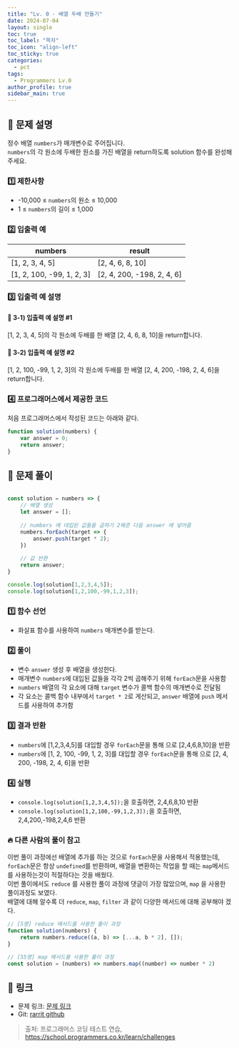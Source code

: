 ```yaml
---
title: "Lv. 0 - 배열 두배 만들기"
date: 2024-07-04
layout: single
toc: true
toc_label: "목차"
toc_icon: "align-left"
toc_sticky: true
categories:
  - pct
tags:
  - Programmers Lv.0
author_profile: true
sidebar_main: true
---
```


## :ledger: 문제 설명
정수 배열 `numbers`가 매개변수로 주어집니다.<br/>
`numbers`의 각 원소에 두배한 원소를 가진 배열을 return하도록 solution 함수를 완성해주세요.

### :one: 제한사항
- -10,000 ≤ `numbers`의 원소 ≤ 10,000
- 1 ≤ `numbers`의 길이 ≤ 1,000

### :two: 입출력 예

| numbers | result |
|------|------|
| [1, 2, 3, 4, 5]   | [2, 4, 6, 8, 10]    |
| [1, 2, 100, -99, 1, 2, 3]   | [2, 4, 200, -198, 2, 4, 6]    |

### :three: 입출력 예 설명
#### :pushpin: 3-1) 입출력 예 설명 #1
[1, 2, 3, 4, 5]의 각 원소에 두배를 한 배열 [2, 4, 6, 8, 10]을 return합니다.

#### :pushpin: 3-2) 입출력 예 설명 #2
[1, 2, 100, -99, 1, 2, 3]의 각 원소에 두배를 한 배열 [2, 4, 200, -198, 2, 4, 6]을 return합니다.

### :four: 프로그래머스에서 제공한 코드
처음 프로그래머스에서 작성된 코드는 아래와 같다.

```javascript
function solution(numbers) {
    var answer = 0;
    return answer;
}
```

## :ledger: 문제 풀이

```javascript

const solution = numbers => {
    // 배열 생성
    let answer = [];
    
    // numbers 에 대입된 값들을 곱하기 2해준 다음 answer 에 넣어줌
    numbers.forEach(target => {
        answer.push(target * 2);
    })
    
    // 값 반환
    return answer;
} 

console.log(solution[1,2,3,4,5]);
console.log(solution[1,2,100,-99,1,2,3]);

```

### :one: 함수 선언
- 화살표 함수를 사용하여 `numbers` 매개변수를 받는다.

### :two: 풀이
- 변수 `answer` 생성 후 배열을 생성한다.
- 매개변수 `numbers`에 대입된 값들을 각각 2씩 곱해주기 위해 `forEach`문을 사용함
- `numbers` 배열의 각 요소에 대해 `target` 변수가 콜백 함수의 매개변수로 전달됨
- 각 요소는 콜백 함수 내부에서 `target * 2`로 게산되고, `answer` 배열에 `push` 메서드를 사용하여 추가함

### :three: 결과 반환
- `numbers`에 [1,2,3,4,5]를 대입할 경우 `forEach`문을 통해 으로 [2,4,6,8,10]을 반환
- `numbers`에 [1, 2, 100, -99, 1, 2, 3]를 대입할 경우 `forEach`문을 통해 으로 [2, 4, 200, -198, 2, 4, 6]을 반환

### :four: 실행
- `console.log(solution[1,2,3,4,5]);`을 호출하면, 2,4,6,8,10 반환
- `console.log(solution[1,2,100,-99,1,2,3]);`을 호출하면, 2,4,200,-198,2,4,6 반환

### :fire: 다른 사람의 풀이 참고
이번 풀이 과정에선 배열에 추가를 하는 것으로 `forEach`문을 사용해서 적용했는데, `forEach`문은 항상 `undefined`를 반환하며, 배열을 변환하는 작업을 할 때는 `map`메서드를 사용하는것이 적절하다는 것을 배웠다.<br/>
이번 풀이에서도 `reduce` 를 사용한 풀이 과정에 댓글이 가장 많았으며, `map` 을 사용한 풀이과정도 보였다.<br/>
배열에 대해 알수록 더 `reduce`, `map`, `filter` 과 같이 다양한 메서드에 대해 공부해야 겠다.


```javascript
// [5명] reduce 메서드를 사용한 풀이 과정
function solution(numbers) {
    return numbers.reduce((a, b) => [...a, b * 2], []);
}

// [55명] map 메서드를 사용한 풀이 과정
const solution = (numbers) => numbers.map((number) => number * 2)
```

## :link: 링크
- 문제 링크: [문제 링크](https://school.programmers.co.kr/learn/courses/30/lessons/120809) 
- Git: [rarrit github](https://github.com/rarrit/programmers-coding-test/tree/main/%ED%94%84%EB%A1%9C%EA%B7%B8%EB%9E%98%EB%A8%B8%EC%8A%A4/0/120809.%E2%80%85%EB%B0%B0%EC%97%B4%E2%80%85%EB%91%90%EB%B0%B0%E2%80%85%EB%A7%8C%EB%93%A4%EA%B8%B0)

> 출처: 프로그래머스 코딩 테스트 연습, https://school.programmers.co.kr/learn/challenges

